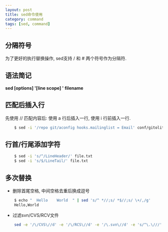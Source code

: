 ```yaml
---
layout: post
title: sed命令使用
category: command
tags: [sed, command]
---
```


## 分隔符号
为了更好的执行替换操作, sed支持 / 和 # 两个符号作为分隔符.

## 语法简记
**sed [options] '[line scope] <action>' filename**

## 匹配后插入行
先使用 // 匹配内容后: 使用 a 行后插入一行, 使用 i 行前插入一行.

```sh
	$ sed -i '/repo git/aconfig hooks.mailinglist = Email' conf/gitolite.conf
```

## 行首/行尾添加字符

```sh
	$ sed -i 's/^/LineHeader/' file.txt
	$ sed -i 's/$/LineTail/' file.txt
```

## 多次替换
* 删除首尾空格, 中间空格去重后换成逗号

```sh
    $ echo "  Hello    World  " | sed 's/^ *//;s/ *$//;s/ \+/,/g'
	Hello,World
```

* 过滤svn/CVS/RCV文件

```sh
	sed -e '/\/CVS\//d' -e '/\/RCS\//d' -e '/\.svn\//d' -e 's/^\.\///'
```

